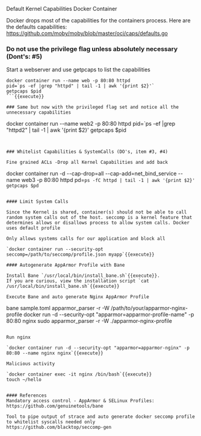 Default Kernel Capabilities Docker Container

Docker drops most of the capabilities for the containers process.
Here are the defaults capabilities: https://github.com/moby/moby/blob/master/oci/caps/defaults.go

### Do not use the privilege flag unless absolutely necessary (Dont's: #5)

Start a webserver and use getpcaps to list the capabilities

```
docker container run --name web -p 80:80 httpd
pid=`ps -ef |grep "httpd" | tail -1 | awk '{print $2}'`
getpcaps $pid
```{{execute}}

### Same but now with the privileged flag set and notice all the unnecessary capabilities
```
docker container run --name web2 -p 80:80 httpd
pid=`ps -ef |grep "httpd2" | tail -1 | awk '{print $2}'
getpcaps $pid
```{{execute}}


### Whitelist Capabilities & SystemCalls (DO's, item #3, #4)

Fine grained ACLs -Drop all Kernel Capabilities and add back
```
docker container run -d --cap-drop=all --cap-add=net_bind_service --name web3 -p 80:80 httpd
pd=`ps -fC httpd | tail -1 | awk '{print $2}'
getpcaps $pd`
```{{execute}}

#### Limit System Calls

Since the Kernel is shared, container(s) should not be able to call random system calls out of the host. seccomp is a kernel feature that determines allows or disallows process to allow system calls. Docker uses default profile

Only allows systems calls for our application and block all

`docker container run --security-opt  seccomp=/path/to/seccomp/profile.json myapp`{{execute}}

#### Autogenerate AppArmor Profile with Bane

Install Bane `/usr/local/bin/install_bane.sh`{{execute}}.
If you are curious, view the installation script `cat /usr/local/bin/install_bane.sh`{{execute}}

Execute Bane and auto generate Nginx AppArmor Profile

```
bane sample.toml
apparmor_parser -r -W /path/to/your/apparmor-nginx-profile
docker run -d --security-opt  "apparmor=apparmor-profile-name" -p 80:80 nginx
sudo apparmor_parser -r -W ./apparmor-nginx-profile
```{{execute}}

Run nginx

`docker container run -d --security-opt "apparmor=apparmor-nginx" -p 80:80 --name nginx nginx`{{execute}}

Malicious activity

`docker container exec -it nginx /bin/bash`{{execute}}
touch ~/hello


#### References
Mandatory access control - AppArmor & SELinux Profiles: https://github.com/genuinetools/bane

Tool to pipe output of strace and auto generate docker seccomp profile to whitelist syscalls needed only
https://github.com/blacktop/seccomp-gen
